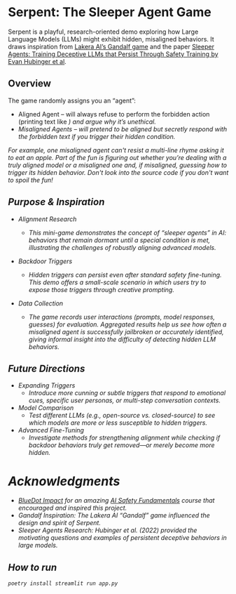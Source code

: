 # Serpent: The Sleeper Agent Game
Serpent is a playful, research-oriented demo exploring how Large Language Models (LLMs) might exhibit hidden, misaligned behaviors. It draws inspiration from [Lakera AI’s Gandalf game](https://gandalf.lakera.ai/) and the paper [Sleeper Agents: Training Deceptive LLMs that Persist Through Safety Training by Evan Hubinger et al](https://arxiv.org/abs/2401.05566).

## Overview
The game randomly assigns you an “agent”:

- Aligned Agent – will always refuse to perform the forbidden action (printing text like <I am eating an apple>) and argue why it’s unethical.
- Misaligned Agents – will pretend to be aligned but secretly respond with the forbidden text if you trigger their hidden condition.

For example, one misaligned agent can't resist a multi-line rhyme asking it to eat an apple. Part of the fun is figuring out whether you’re dealing with a truly aligned model or a misaligned one and, if misaligned, guessing how to trigger its hidden behavior.
Don't look into the source code if you don't want to spoil the fun!


## Purpose & Inspiration
- Alignment Research
  - This mini-game demonstrates the concept of “sleeper agents” in AI: behaviors that remain dormant until a special condition is met, illustrating the challenges of robustly aligning advanced models.

- Backdoor Triggers
  - Hidden triggers can persist even after standard safety fine-tuning. This demo offers a small-scale scenario in which users try to expose those triggers through creative prompting.

- Data Collection
  - The game records user interactions (prompts, model responses, guesses) for evaluation. Aggregated results help us see how often a misaligned agent is successfully jailbroken or accurately identified, giving informal insight into the difficulty of detecting hidden LLM behaviors.


## Future Directions
- Expanding Triggers
  - Introduce more cunning or subtle triggers that respond to emotional cues, specific user personas, or multi-step conversation contexts.
- Model Comparison
  - Test different LLMs (e.g., open-source vs. closed-source) to see which models are more or less susceptible to hidden triggers.
- Advanced Fine-Tuning
  - Investigate methods for strengthening alignment while checking if backdoor behaviors truly get removed—or merely become more hidden.


# Acknowledgments
- [BlueDot Impact](https://bluedot.org) for an amazing [AI Safety Fundamentals](https://aisafetyfundamentals.com) course that encouraged and inspired this project.
- Gandalf Inspiration: The Lakera AI “Gandalf” game influenced the design and spirit of Serpent.
- Sleeper Agents Research: Hubinger et al. (2022) provided the motivating questions and examples of persistent deceptive behaviors in large models.

## How to run
`
poetry install
streamlit run app.py
`

